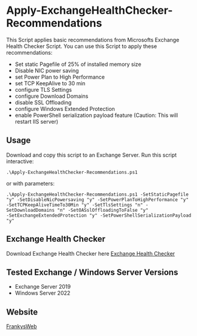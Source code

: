 # Apply-ExchangeHealthChecker-Recommendations

This Script applies basic recommendations from Microsofts Exchange Health Checker Script.
You can use this Script to apply these recommendations:

- Set static Pagefile of 25% of installed memory size
- Disable NIC power saving
- set Power Plan to High Performance
- set TCP KeepAlive to 30 min
- configure TLS Settings
- configure Download Domains
- disable SSL Offloading
- configure Windows Extended Protection
- enable PowerShell serialization payload feature (Caution: This will restart IIS server)

## Usage

Download and copy this script to an Exchange Server.
Run this script interactive:

```
.\Apply-ExchangeHealthChecker-Recommendations.ps1
```

or with parameters:

```
.\Apply-ExchangeHealthChecker-Recommendations.ps1 -SetStaticPagefile "y" -SetDisableNicPowersaving "y" -SetPowerPlanToHighPerformance "y" 
-SetTCPKeepAliveTimeTo30Min "y" -SetTlsSettings "n" -SetDownloadDomains "n" -SetOASslOffloadingToFalse "y" 
-SetExchangeExtendedProtection "y" -SetPowerShellSerializationPayload "y"
```

## Exchange Health Checker

Download Exchange Health Checker here [Exchange Health Checker](https://microsoft.github.io/CSS-Exchange/Diagnostics/HealthChecker/)

## Tested Exchange / Windows Server Versions

- Exchange Server 2019
- Windows Server 2022

## Website

 [FrankysWeb](https://www.frankysweb.de/)
